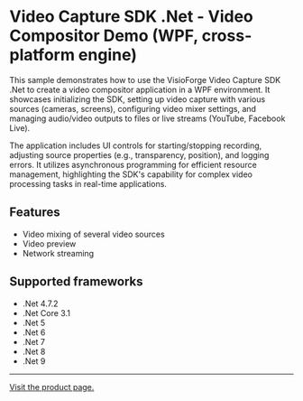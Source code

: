 # Video Capture SDK .Net - Video Compositor Demo (WPF, cross-platform engine)

This sample demonstrates how to use the VisioForge Video Capture SDK .Net to create a video compositor application in a WPF environment. It showcases initializing the SDK, setting up video capture with various sources (cameras, screens), configuring video mixer settings, and managing audio/video outputs to files or live streams (YouTube, Facebook Live).

The application includes UI controls for starting/stopping recording, adjusting source properties (e.g., transparency, position), and logging errors. It utilizes asynchronous programming for efficient resource management, highlighting the SDK's capability for complex video processing tasks in real-time applications.

## Features

- Video mixing of several video sources
- Video preview
- Network streaming

## Supported frameworks

- .Net 4.7.2
- .Net Core 3.1
- .Net 5
- .Net 6
- .Net 7
- .Net 8
- .Net 9

---

[Visit the product page.](https://www.visioforge.com/video-capture-sdk-net)
